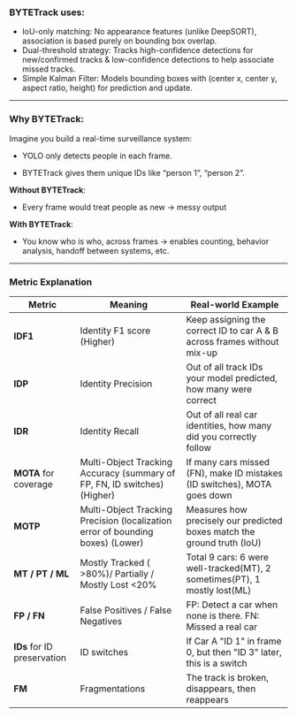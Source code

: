 ### BYTETrack uses:

- IoU-only matching: No appearance features (unlike DeepSORT), association is based purely on bounding box overlap.
- Dual-threshold strategy: Tracks high-confidence detections for new/confirmed tracks & low-confidence detections to help associate missed tracks.
- Simple Kalman Filter: Models bounding boxes with (center x, center y, aspect ratio, height) for prediction and update.

---

### Why BYTETrack:
Imagine you build a real-time surveillance system:

- YOLO only detects people in each frame.

- BYTETrack gives them unique IDs like “person 1”, “person 2”.

**Without BYTETrack**:

- Every frame would treat people as new -> messy output

**With BYTETrack**:

- You know who is who, across frames -> enables counting, behavior analysis, handoff between systems, etc.

---

### Metric Explanation

| Metric           | Meaning                                                                    | Real-world Example  |
| ---------------- | -------------------------------------------------------------------------- | -------------------------------------------------------------- |
| **IDF1**         | Identity F1 score (Higher)                                                 | Keep assigning the correct ID to car A & B across frames without mix-up|
| **IDP**          | Identity Precision                                                         | Out of all track IDs your model predicted, how many were correct|
| **IDR**          | Identity Recall                                                            | Out of all real car identities, how many did you correctly follow |
| **MOTA** for coverage | Multi-Object Tracking Accuracy (summary of FP, FN, ID switches) (Higher)| If many cars missed (FN), make ID mistakes (ID switches), MOTA goes down |
| **MOTP**         | Multi-Object Tracking Precision (localization error of bounding boxes) (Lower)| Measures how precisely our predicted boxes match the ground truth (IoU)|
| **MT / PT / ML** | Mostly Tracked ( >80%)/ Partially / Mostly Lost  <20%         | Total 9 cars: 6 were well-tracked(MT), 2 sometimes(PT), 1 mostly lost(ML) |
| **FP / FN**      | False Positives / False Negatives                                          | FP: Detect a car when none is there. FN: Missed a real car|
| **IDs** for ID preservation | ID switches                                                                | If Car A "ID 1" in frame 0, but then "ID 3" later, this is a switch|
| **FM**           | Fragmentations                                                             | The track is broken, disappears, then reappears |





